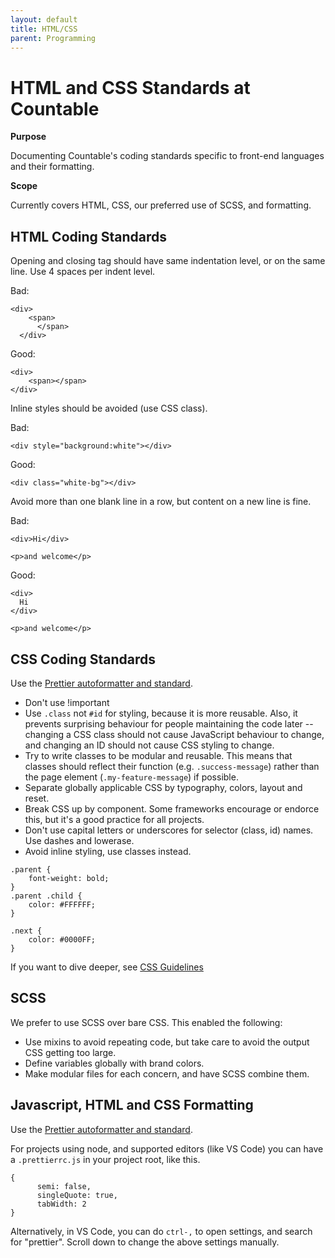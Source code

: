 ```yaml
---
layout: default
title: HTML/CSS
parent: Programming
---
```

# HTML and CSS Standards at Countable

**Purpose**

Documenting Countable's coding standards specific to front-end languages
and their formatting.

**Scope**

Currently covers HTML, CSS, our preferred use of SCSS, and formatting.

## HTML Coding Standards

Opening and closing tag should have same indentation level, or on the
same line. Use 4 spaces per indent level.

Bad:

    <div>
        <span>
          </span>
      </div>

Good:

    <div>
        <span></span>
    </div>

Inline styles should be avoided (use CSS class).

Bad:

    <div style="background:white"></div>

Good:

    <div class="white-bg"></div>

Avoid more than one blank line in a row, but content on a new line is
fine.

Bad:

    <div>Hi</div>
    
    <p>and welcome</p>

Good:

    <div>
      Hi
    </div>
    
    <p>and welcome</p>

## CSS Coding Standards

Use the [Prettier autoformatter and standard](https://github.com/prettier/prettier).

  - Don't use \!important
  - Use `.class` not `#id` for styling, because it is more reusable.
    Also, it prevents surprising behaviour for people maintaining the
    code later -- changing a CSS class should not cause JavaScript
    behaviour to change, and changing an ID should not cause CSS styling
    to change.
  - Try to write classes to be modular and reusable. This means that
    classes should reflect their function (e.g. `.success-message`)
    rather than the page element (`.my-feature-message`) if possible.
  - Separate globally applicable CSS by typography, colors, layout and
    reset.
  - Break CSS up by component. Some frameworks encourage or endorce
    this, but it's a good practice for all projects.
  - Don't use capital letters or underscores for selector (class, id)
    names. Use dashes and lowerase.
  - Avoid inline styling, use classes instead.

<!-- end list -->

    .parent {
        font-weight: bold;
    }
    .parent .child {
        color: #FFFFFF;
    }  
    
    .next {
        color: #0000FF;
    }

If you want to dive deeper, see [CSS Guidelines](https://cssguidelin.es/)

## SCSS

We prefer to use SCSS over bare CSS. This enabled the following:

  - Use mixins to avoid repeating code, but take care to avoid the
    output CSS getting too large.
  - Define variables globally with brand colors.
  - Make modular files for each concern, and have SCSS combine them.

## Javascript, HTML and CSS Formatting

Use the [Prettier autoformatter and standard](https://github.com/prettier/prettier).

For projects using node, and supported editors (like VS Code) you can
have a `.prettierrc.js` in your project root, like this.

    {
          semi: false,
          singleQuote: true,
          tabWidth: 2
    }

Alternatively, in VS Code, you can do `ctrl-,` to open settings, and
search for "prettier". Scroll down to change the above settings
manually.
